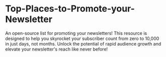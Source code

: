 # Top-Places-to-Promote-your-Newsletter
An open-source list for promoting your newsletters! This resource is designed to help you skyrocket your subscriber count from zero to 10,000 in just days, not months. Unlock the potential of rapid audience growth and elevate your newsletter's reach like never before!
